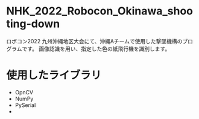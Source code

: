 # NHK_2022_Robocon_Okinawa_shooting-down
ロボコン2022 九州沖縄地区大会にて、沖縄Aチームで使用した撃墜機構のプログラムです。
画像認識を用い、指定した色の紙飛行機を識別します。

# 使用したライブラリ
- OpnCV
- NumPy
- PySerial
- 

